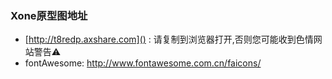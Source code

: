 ### Xone原型图地址
- [http://t8redp.axshare.com]() : 请复制到浏览器打开,否则您可能收到色情网站警告⚠️
- fontAwesome:  http://www.fontawesome.com.cn/faicons/

